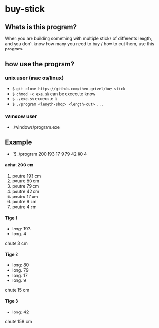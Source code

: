 # buy-stick
## Whats is this program?
When you are building something with multiple sticks of differents length, 
and you don't know how many you need to buy / how to cut them, 
use this program.

## how use the program?
### unix user (mac os/linux)
- `$ git clone https://github.com/theo-grivel/buy-stick`
- `$ chmod +x exe.sh` can be excecute know
- `$ ./exe.sh` excecute it
- `$ ./program <length-shop> <length-cut> ...`

### Window user
- ./windows/program.exe
## Example
- `$ ./program 200 193 17 9 79 42 80 4

#### achat 200 cm

1.	poutre 193	cm	
2.	poutre 80	cm	
3.	poutre 79	cm	
4.	poutre 42	cm	
5.	poutre 17	cm	
6.	poutre 9	cm	
7.	poutre 4	cm	

#### Tige 1

- long: 193
- long. 4

chute 3 cm



#### Tige 2

- long: 80
- long. 79
- long. 17
- long. 9

chute 15 cm

#### Tige 3

- long: 42

chute 158 cm

